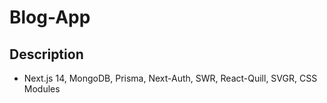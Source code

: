 # Blog-App

## Description

- Next.js 14, MongoDB, Prisma, Next-Auth, SWR, React-Quill, SVGR, CSS Modules